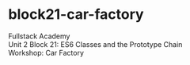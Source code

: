 # block21-car-factory
Fullstack Academy<br>
Unit 2 Block 21: ES6 Classes and the Prototype Chain<br>
Workshop: Car Factory
